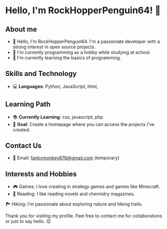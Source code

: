 # Hello, I'm RockHopperPenguin64! 🐧

## About me
- 👋 Hello, I'm RockHopperPenguin64. I'm a passionate developer with a strong interest in open source projects.
- 💼 I'm currently programming as a hobby while studying at school.
- 🌱 I'm currently learning the basics of programming.

## Skills and Technology
- 💻 **Languages**: Python, JavaScript, html,

## Learning Path
- 📚 **Currently Learning**: css, javascript, php
- 🎯 **Goal**: Create a homepage where you can access the projects I've created.

## Contact Us
- 📧 Email: fankymonkey876@gmail.com (temporary)

## Interests and Hobbies
- 🎮 Games: I love creating in strategy games and games like Minecraft.
- 📖 Reading: I like reading novels and chemistry magazines.

🏞️ Hiking: I'm passionate about exploring nature and hiking trails.

Thank you for visiting my profile. Feel free to contact me for collaborations or just to say hello. 😊
